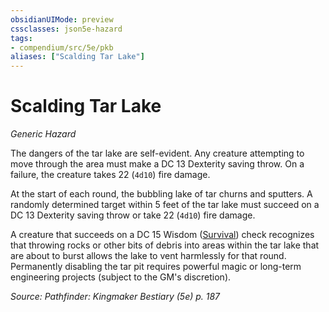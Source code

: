 ```yaml
---
obsidianUIMode: preview
cssclasses: json5e-hazard
tags:
- compendium/src/5e/pkb
aliases: ["Scalding Tar Lake"]
---
```

# Scalding Tar Lake
*Generic Hazard*  

The dangers of the tar lake are self-evident. Any creature attempting to move through the area must make a DC 13 Dexterity saving throw. On a failure, the creature takes 22 (`4d10`) fire damage.

At the start of each round, the bubbling lake of tar churns and sputters. A randomly determined target within 5 feet of the tar lake must succeed on a DC 13 Dexterity saving throw or take 22 (`4d10`) fire damage.

A creature that succeeds on a DC 15 Wisdom ([Survival](2-Mechanics/CLI/rules/skills.md#Survival)) check recognizes that throwing rocks or other bits of debris into areas within the tar lake that are about to burst allows the lake to vent harmlessly for that round. Permanently disabling the tar pit requires powerful magic or long-term engineering projects (subject to the GM's discretion).

*Source: Pathfinder: Kingmaker Bestiary (5e) p. 187*